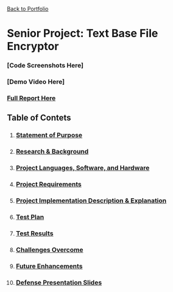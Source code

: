 [Back to Portfolio](./)

Senior Project: Text Base File Encryptor
===============

### [Code Screenshots Here]

### [Demo Video Here]

### [Full Report Here](seniorprojectreport.md)

Table of Contets
----------------
1. ### [Statement of Purpose](sop.md)
2. ### [Research & Background](researchBackground.md)
3. ### [Project Languages, Software, and Hardware](languagesSoftwareHardware.md)
4. ### [Project Requirements](projectRequirements.md)
5. ### [Project Implementation Description & Explanation](implementationDesignExplanation.md)
6. ### [Test Plan](testPlan.md)
7. ### [Test Results](testResults.md)
8. ### [Challenges Overcome](challengesOvercome.md)
9. ### [Future Enhancements](futureEnhancements.md)
10. ### [Defense Presentation Slides](defensePresentationSlides.md)
